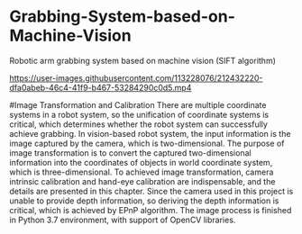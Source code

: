 # Grabbing-System-based-on-Machine-Vision
Robotic arm grabbing system based on machine vision (SIFT algorithm)


https://user-images.githubusercontent.com/113228076/212432220-dfa0abeb-46c4-41f9-b467-53284290c0d5.mp4

#Image Transformation and Calibration
There are multiple coordinate systems in a robot system, so the unification of coordinate systems is critical, which determines whether the robot system can successfully achieve grabbing. In vision-based robot system, the input information is the image captured by the camera, which is two-dimensional. The purpose of image transformation is to convert the captured two-dimensional information into the coordinates of objects in world coordinate system, which is three-dimensional. To achieved image transformation, camera intrinsic calibration and hand-eye calibration are indispensable, and the details are presented in this chapter. Since the camera used in this project is unable to provide depth information, so deriving the depth information is critical, which is achieved by EPnP algorithm. The image process is finished in Python 3.7 environment, with support of OpenCV libraries. 
